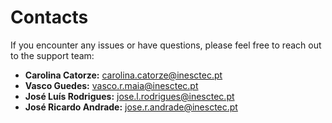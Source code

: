 
Contacts
====================================

If you encounter any issues or have questions, please feel free to reach out to the support team:

- **Carolina Catorze:** [carolina.catorze@inesctec.pt](mailto:carolina.catorze@inesctec.pt)
- **Vasco Guedes:** [vasco.r.maia@inesctec.pt](mailto:vasco.r.maia@inesctec.pt)
- **José Luís Rodrigues:** [jose.l.rodrigues@inesctec.pt](mailto:jose.l.rodrigues@inesctec.pt)
- **José Ricardo Andrade:** [jose.r.andrade@inesctec.pt](mailto:jose.r.andrade@inesctec.pt)
